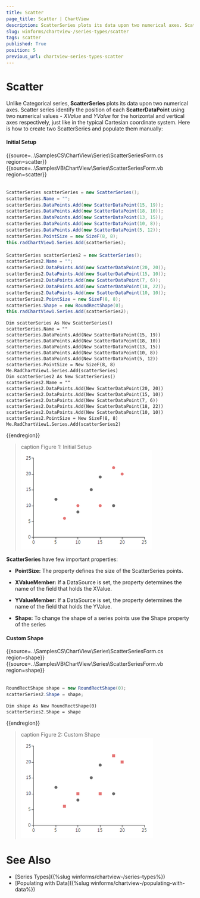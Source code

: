 ```yaml
---
title: Scatter
page_title: Scatter | ChartView
description: ScatterSeries plots its data upon two numerical axes. Scatter series identify the position of each ScatterDataPoint using two numerical values - XValue and YValue
slug: winforms/chartview-/series-types/scatter
tags: scatter
published: True
position: 5
previous_url: chartview-series-types-scatter
---
```


# Scatter

Unlike Categorical series, __ScatterSeries__ plots its data upon two numerical axes. Scatter series identify the position of each __ScatterDataPoint__ using two numerical values - *XValue* and *YValue* for the horizontal and vertical axes respectively, just like in the typical Cartesian coordinate system. Here is how to create two ScatterSeries and populate them manually:

#### Initial Setup

{{source=..\SamplesCS\ChartView\Series\ScatterSeriesForm.cs region=scatter}} 
{{source=..\SamplesVB\ChartView\Series\ScatterSeriesForm.vb region=scatter}} 

````C#
            
ScatterSeries scatterSeries = new ScatterSeries();
scatterSeries.Name = "";
scatterSeries.DataPoints.Add(new ScatterDataPoint(15, 19));
scatterSeries.DataPoints.Add(new ScatterDataPoint(18, 10));
scatterSeries.DataPoints.Add(new ScatterDataPoint(13, 15));
scatterSeries.DataPoints.Add(new ScatterDataPoint(10, 8));
scatterSeries.DataPoints.Add(new ScatterDataPoint(5, 12));
scatterSeries.PointSize = new SizeF(8, 8);
this.radChartView1.Series.Add(scatterSeries);
            
ScatterSeries scatterSeries2 = new ScatterSeries();
scatterSeries2.Name = "";
scatterSeries2.DataPoints.Add(new ScatterDataPoint(20, 20));
scatterSeries2.DataPoints.Add(new ScatterDataPoint(15, 10));
scatterSeries2.DataPoints.Add(new ScatterDataPoint(7, 6));
scatterSeries2.DataPoints.Add(new ScatterDataPoint(18, 22));
scatterSeries2.DataPoints.Add(new ScatterDataPoint(10, 10));
scatterSeries2.PointSize = new SizeF(8, 8);
scatterSeries.Shape = new RoundRectShape(0);
this.radChartView1.Series.Add(scatterSeries2);

````
````VB.NET
Dim scatterSeries As New ScatterSeries()
scatterSeries.Name = ""
scatterSeries.DataPoints.Add(New ScatterDataPoint(15, 19))
scatterSeries.DataPoints.Add(New ScatterDataPoint(18, 10))
scatterSeries.DataPoints.Add(New ScatterDataPoint(13, 15))
scatterSeries.DataPoints.Add(New ScatterDataPoint(10, 8))
scatterSeries.DataPoints.Add(New ScatterDataPoint(5, 12))
scatterSeries.PointSize = New SizeF(8, 8)
Me.RadChartView1.Series.Add(scatterSeries)
Dim scatterSeries2 As New ScatterSeries()
scatterSeries2.Name = ""
scatterSeries2.DataPoints.Add(New ScatterDataPoint(20, 20))
scatterSeries2.DataPoints.Add(New ScatterDataPoint(15, 10))
scatterSeries2.DataPoints.Add(New ScatterDataPoint(7, 6))
scatterSeries2.DataPoints.Add(New ScatterDataPoint(18, 22))
scatterSeries2.DataPoints.Add(New ScatterDataPoint(10, 10))
scatterSeries2.PointSize = New SizeF(8, 8)
Me.RadChartView1.Series.Add(scatterSeries2)

````

{{endregion}} 


>caption Figure 1: Initial Setup
![chartview series types scatter 001](images/chartview-series-types-scatter001.png)

__ScatterSeries__ have few important properties:

* __PointSize:__ The property defines the size of the ScatterSeries points.

* __XValueMember:__ If a DataSource is set, the property determines the name of the field that holds the XValue.

* __YValueMember:__ If a DataSource is set, the property determines the name of the field that holds the YValue.

* __Shape:__ To change the shape of a series points use the Shape property of the series 

#### Custom Shape

{{source=..\SamplesCS\ChartView\Series\ScatterSeriesForm.cs region=shape}} 
{{source=..\SamplesVB\ChartView\Series\ScatterSeriesForm.vb region=shape}} 

````C#
            
RoundRectShape shape = new RoundRectShape(0);
scatterSeries2.Shape = shape;

````
````VB.NET
Dim shape As New RoundRectShape(0)
scatterSeries2.Shape = shape

````

{{endregion}} 

>caption Figure 2: Custom Shape
![](images/chartview-series-types-scatter002.png)

# See Also

* [Series Types]({%slug winforms/chartview-/series-types%})
* [Populating with Data]({%slug winforms/chartview-/populating-with-data%})